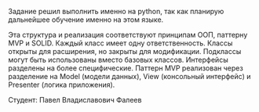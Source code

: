 Задание решил выполнить именно на python, так как планирую дальнейшее обучение именно на этом языке.

Эта структура и реализация соответствуют принципам ООП, паттерну MVP и SOLID. Каждый класс имеет одну ответственность. Классы открыты для расширения, но закрыты для модификации. Подклассы могут быть использованы вместо базовых классов. Интерфейсы разделены на более специфические. Паттерн MVP реализован через разделение на Model (модели данных), View (консольный интерфейс) и Presenter (логика приложения).

Студент: Павел Владиславович Фалеев